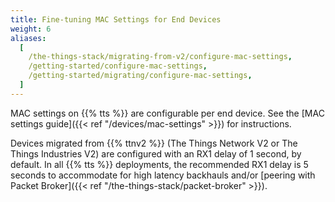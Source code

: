```yaml
---
title: Fine-tuning MAC Settings for End Devices
weight: 6
aliases:
  [
    /the-things-stack/migrating-from-v2/configure-mac-settings,
    /getting-started/configure-mac-settings,
    /getting-started/migrating/configure-mac-settings,
  ]
---
```


MAC settings on {{% tts %}} are configurable per end device. See the [MAC settings guide]({{< ref "/devices/mac-settings" >}}) for instructions.

Devices migrated from {{% ttnv2 %}} (The Things Network V2 or The Things Industries V2) are configured with an RX1 delay of 1 second, by default. In all {{% tts %}} deployments, the recommended RX1 delay is 5 seconds to accommodate for high latency backhauls and/or [peering with Packet Broker]({{< ref "/the-things-stack/packet-broker" >}}).

